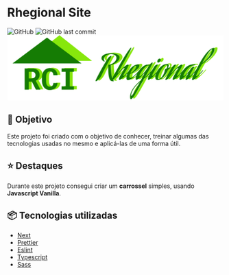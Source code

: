 # Rhegional Site

![GitHub](https://img.shields.io/github/license/MSpilari/Regionalsite?style=plastic)
![GitHub last commit](https://img.shields.io/github/last-commit/MSpilari/RegionalSite?style=plastic)
![Regional Logo](./src/assets/RhegionalLogo.svg)

## :dart: Objetivo

Este projeto foi criado com o objetivo de conhecer, treinar algumas das tecnologias usadas no mesmo e aplicá-las de uma forma útil.

## :star: Destaques

Durante este projeto consegui criar um **carrossel** simples, usando **Javascript Vanilla**.

## :package: Tecnologias utilizadas

- [Next](https://nextjs.org/)
- [Prettier](https://prettier.io/)
- [Eslint](https://eslint.org/)
- [Typescript](https://www.typescriptlang.org/)
- [Sass](https://sass-lang.com/)
